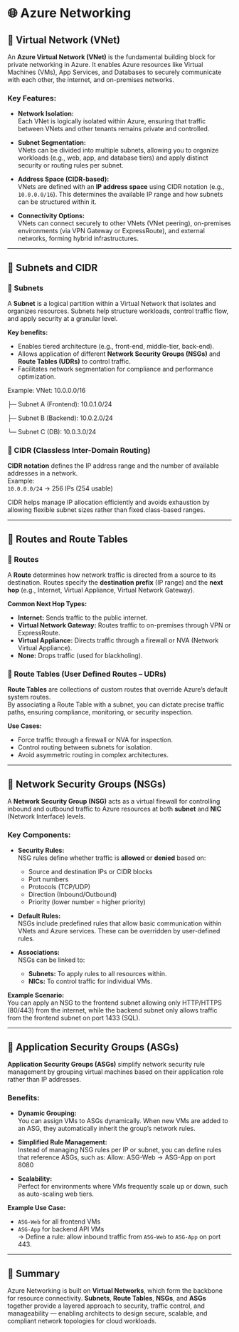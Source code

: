 # 🌐 Azure Networking

## 🧩 Virtual Network (VNet)

An **Azure Virtual Network (VNet)** is the fundamental building block for private networking in Azure. It enables Azure resources like Virtual Machines (VMs), App Services, and Databases to securely communicate with each other, the internet, and on-premises networks.

### Key Features:
- **Network Isolation:**  
  Each VNet is logically isolated within Azure, ensuring that traffic between VNets and other tenants remains private and controlled.

- **Subnet Segmentation:**  
  VNets can be divided into multiple subnets, allowing you to organize workloads (e.g., web, app, and database tiers) and apply distinct security or routing rules per subnet.

- **Address Space (CIDR-based):**  
  VNets are defined with an **IP address space** using CIDR notation (e.g., `10.0.0.0/16`). This determines the available IP range and how subnets can be structured within it.

- **Connectivity Options:**  
  VNets can connect securely to other VNets (VNet peering), on-premises environments (via VPN Gateway or ExpressRoute), and external networks, forming hybrid infrastructures.

---

## 🧮 Subnets and CIDR

### 🔹 Subnets
A **Subnet** is a logical partition within a Virtual Network that isolates and organizes resources. Subnets help structure workloads, control traffic flow, and apply security at a granular level.

**Key benefits:**
- Enables tiered architecture (e.g., front-end, middle-tier, back-end).
- Allows application of different **Network Security Groups (NSGs)** and **Route Tables (UDRs)** to control traffic.
- Facilitates network segmentation for compliance and performance optimization.

Example:
VNet: 10.0.0.0/16

├─ Subnet A (Frontend): 10.0.1.0/24

├─ Subnet B (Backend): 10.0.2.0/24

└─ Subnet C (DB): 10.0.3.0/24


### 🔹 CIDR (Classless Inter-Domain Routing)
**CIDR notation** defines the IP address range and the number of available addresses in a network.  
Example:  
`10.0.0.0/24` → 256 IPs (254 usable)

CIDR helps manage IP allocation efficiently and avoids exhaustion by allowing flexible subnet sizes rather than fixed class-based ranges.

---

## 🚦 Routes and Route Tables

### 🔸 Routes
A **Route** determines how network traffic is directed from a source to its destination. Routes specify the **destination prefix** (IP range) and the **next hop** (e.g., Internet, Virtual Appliance, Virtual Network Gateway).

**Common Next Hop Types:**
- **Internet:** Sends traffic to the public internet.  
- **Virtual Network Gateway:** Routes traffic to on-premises through VPN or ExpressRoute.  
- **Virtual Appliance:** Directs traffic through a firewall or NVA (Network Virtual Appliance).  
- **None:** Drops traffic (used for blackholing).

### 🔸 Route Tables (User Defined Routes – UDRs)
**Route Tables** are collections of custom routes that override Azure’s default system routes.  
By associating a Route Table with a subnet, you can dictate precise traffic paths, ensuring compliance, monitoring, or security inspection.

**Use Cases:**
- Force traffic through a firewall or NVA for inspection.
- Control routing between subnets for isolation.
- Avoid asymmetric routing in complex architectures.

---

## 🔐 Network Security Groups (NSGs)

A **Network Security Group (NSG)** acts as a virtual firewall for controlling inbound and outbound traffic to Azure resources at both **subnet** and **NIC** (Network Interface) levels.

### Key Components:
- **Security Rules:**  
  NSG rules define whether traffic is **allowed** or **denied** based on:
  - Source and destination IPs or CIDR blocks
  - Port numbers
  - Protocols (TCP/UDP)
  - Direction (Inbound/Outbound)
  - Priority (lower number = higher priority)

- **Default Rules:**  
  NSGs include predefined rules that allow basic communication within VNets and Azure services. These can be overridden by user-defined rules.

- **Associations:**  
  NSGs can be linked to:
  - **Subnets:** To apply rules to all resources within.
  - **NICs:** To control traffic for individual VMs.

**Example Scenario:**  
You can apply an NSG to the frontend subnet allowing only HTTP/HTTPS (80/443) from the internet, while the backend subnet only allows traffic from the frontend subnet on port 1433 (SQL).

---

## 🧱 Application Security Groups (ASGs)

**Application Security Groups (ASGs)** simplify network security rule management by grouping virtual machines based on their application role rather than IP addresses.

### Benefits:
- **Dynamic Grouping:**  
  You can assign VMs to ASGs dynamically. When new VMs are added to an ASG, they automatically inherit the group’s network rules.

- **Simplified Rule Management:**  
  Instead of managing NSG rules per IP or subnet, you can define rules that reference ASGs, such as:
Allow: ASG-Web → ASG-App on port 8080



- **Scalability:**  
Perfect for environments where VMs frequently scale up or down, such as auto-scaling web tiers.

**Example Use Case:**  
- `ASG-Web` for all frontend VMs  
- `ASG-App` for backend API VMs  
→ Define a rule: allow inbound traffic from `ASG-Web` to `ASG-App` on port 443.

---

## 🧠 Summary

Azure Networking is built on **Virtual Networks**, which form the backbone for resource connectivity. **Subnets**, **Route Tables**, **NSGs**, and **ASGs** together provide a layered approach to security, traffic control, and manageability — enabling architects to design secure, scalable, and compliant network topologies for cloud workloads.
